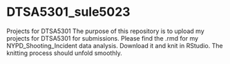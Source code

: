 # DTSA5301_sule5023
Projects for DTSA5301
The purpose of this repository is to upload my projects for DTSA5301 for submissions.
Please find the .rmd for my NYPD_Shooting_Incident data analysis. Download it and knit in RStudio. The knitting process should unfold smoothly.
